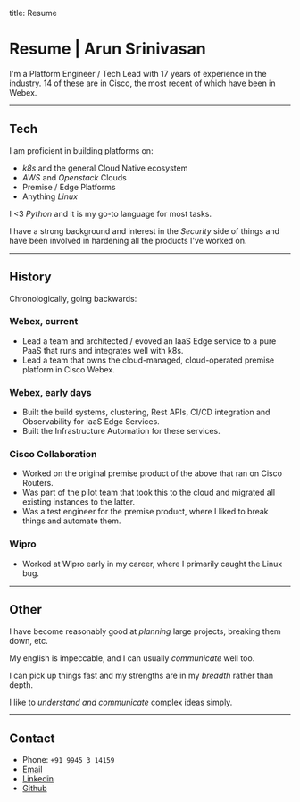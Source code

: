 title: Resume

# Resume | Arun Srinivasan


I'm a Platform Engineer / Tech Lead with 17 years of experience in the
industry.
14 of these are in Cisco, the most recent of which have been in Webex.

---

## Tech


I am proficient in building platforms on:

- *k8s* and the general Cloud Native ecosystem
- *AWS* and *Openstack* Clouds
- Premise / Edge Platforms
- Anything *Linux*

I <3 *Python* and it is my go-to language for most tasks.

I have a strong background and interest in the *Security* side of things and
have been involved in hardening all the products I've worked on.

---

## History

Chronologically, going backwards:

### Webex, current
- Lead a team and architected / evoved an IaaS Edge service to a pure PaaS that
runs and integrates well with k8s.
- Lead a team that owns the cloud-managed, cloud-operated premise platform in
Cisco Webex.

### Webex, early days
- Built the build systems, clustering, Rest APIs, CI/CD integration and
Observability for IaaS Edge Services.
- Built the Infrastructure Automation for these services.

### Cisco Collaboration
- Worked on the original premise product of the above that ran on Cisco
Routers.
- Was part of the pilot team that took this to the cloud and migrated all
existing instances to the latter.
- Was a test engineer for the premise product, where I liked to break things
and automate them.

### Wipro
- Worked at Wipro early in my career, where I primarily caught the Linux bug.

---

## Other

I have become reasonably good at *planning* large projects, breaking them down, etc.

My english is impeccable, and I can usually *communicate* well too.

I can pick up things fast and my strengths are in my *breadth* rather than depth.

I like to *understand and communicate* complex ideas simply.

---

## Contact

- Phone: `+91 9945 3 14159`
- [Email](mailto:gnu.arun@gmail.com)
- [Linkedin](https://www.linkedin.com/in/arunsrin/)
- [Github](https://github.com/arunsrin/)
